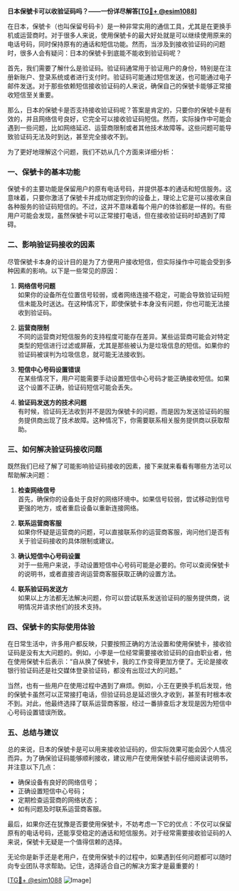 **日本保號卡可以收验证码吗？——一份详尽解答[[TG💪+ @esim1088](https://t.me/s/esim1088)]**

在日本，保號卡（也叫保留号码卡）是一种非常实用的通信工具，尤其是在更换手机或运营商时。对于很多人来说，使用保號卡的最大好处就是可以继续使用原来的电话号码，同时保持原有的通话和短信功能。然而，当涉及到接收验证码的问题时，很多人会有疑问：日本的保號卡到底能不能收到验证码呢？

首先，我们需要了解什么是验证码。验证码通常用于验证用户的身份，特别是在注册新账户、登录系统或者进行支付时。验证码可能通过短信发送，也可能通过电子邮件发送。对于那些依赖短信接收验证码的人来说，确保自己的保號卡能够正常接收短信至关重要。

那么，日本的保號卡是否支持接收验证码呢？答案是肯定的，只要你的保號卡是有效的，并且网络信号良好，它完全可以接收验证码短信。然而，实际操作中可能会遇到一些问题，比如网络延迟、运营商限制或者其他技术故障等。这些问题可能导致验证码无法及时到达，甚至完全接收不到。

为了更好地理解这个问题，我们不妨从几个方面来详细分析：

### **一、保號卡的基本功能**
保號卡的主要功能是保留用户的原有电话号码，并提供基本的通话和短信服务。这意味着，只要你激活了保號卡并成功绑定到你的设备上，理论上它是可以接收来自各种服务的验证码短信的。不过，这并不意味着每个用户的体验都是一样的。有些用户可能会发现，虽然保號卡可以正常接打电话，但在接收验证码时却遇到了障碍。

### **二、影响验证码接收的因素**
尽管保號卡本身的设计目的是为了方便用户接收短信，但实际操作中可能会受到多种因素的影响。以下是一些常见的原因：

1. **网络信号问题**  
   如果你的设备所在位置信号较弱，或者网络连接不稳定，可能会导致验证码短信未能及时送达。在这种情况下，即使保號卡本身没有问题，你也可能无法接收到验证码。

2. **运营商限制**  
   不同的运营商对短信服务的支持程度可能存在差异。某些运营商可能会对特定类型的短信进行过滤或屏蔽，尤其是那些被认为是垃圾信息的短信。如果你的验证码被误判为垃圾信息，就可能无法接收到。

3. **短信中心号码设置错误**  
   在某些情况下，用户可能需要手动设置短信中心号码才能正确接收短信。如果这个设置不正确，验证码短信可能会丢失。

4. **验证码发送方的技术问题**  
   有时候，验证码无法收到并不是因为保號卡的问题，而是因为发送验证码的服务提供商出现了技术故障。这种情况下，你需要联系相关服务提供商以获取帮助。

### **三、如何解决验证码接收问题**
既然我们已经了解了可能影响验证码接收的因素，接下来就来看看有哪些方法可以帮助解决问题：

1. **检查网络信号**  
   首先，确保你的设备处于良好的网络环境中。如果信号较弱，尝试移动到信号更强的地方，或者重启设备以重新连接网络。

2. **联系运营商客服**  
   如果你怀疑是运营商的问题，可以直接联系你的运营商客服，询问他们是否有关于验证码接收的具体限制或建议。

3. **确认短信中心号码设置**  
   对于一些用户来说，手动设置短信中心号码可能是必要的。你可以查阅保號卡的说明书，或者直接咨询运营商客服获取正确的设置方法。

4. **联系验证码发送方**  
   如果以上方法都无法解决问题，你可以尝试联系发送验证码的服务提供商，说明情况并请求他们的技术支持。

### **四、保號卡的实际使用体验**
在日常生活中，许多用户都反映，只要按照正确的方法设置和使用保號卡，接收验证码是没有太大问题的。例如，小李是一位经常需要接收验证码的自由职业者，他在使用保號卡后表示：“自从换了保號卡，我的工作变得更加方便了。无论是接收银行验证码还是社交媒体登录验证码，都没有出现过大的问题。”

当然，也有一些用户在使用过程中遇到了麻烦。例如，小王在更换手机后发现，他的保號卡虽然可以正常接打电话，但验证码总是延迟很久才收到，甚至有时根本收不到。对此，他最终选择了联系运营商客服，经过一番排查后才发现是因为短信中心号码设置错误所致。

### **五、总结与建议**
总的来说，日本的保號卡是可以用来接收验证码的，但实际效果可能会因个人情况而异。为了确保验证码能够顺利接收，建议用户在使用保號卡前仔细阅读说明书，并注意以下几点：
- 确保设备有良好的网络信号；
- 正确设置短信中心号码；
- 定期检查运营商的网络状态；
- 如有问题及时联系运营商客服。

最后，如果你还在犹豫是否要使用保號卡，不妨考虑一下它的优点：不仅可以保留原有的电话号码，还能享受稳定的通话和短信服务。对于经常需要接收验证码的人来说，保號卡无疑是一个值得信赖的选择。

无论你是新手还是老用户，在使用保號卡的过程中，如果遇到任何问题都可以随时向专业团队寻求帮助。记住，选择适合自己的解决方案才是最重要的！

[[TG💪+ @esim1088](https://t.me/s/esim1088) ![Image](https://i.postimg.cc/4NQfJmqS/Snipaste-2025-05-13-00-14-12.png)]